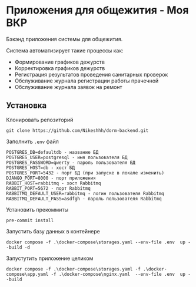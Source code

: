 # Приложения для общежития - Моя ВКР

Бэкэнд приложения системы для общежития.

Система автоматизирует такие процессы как:

* Формирование графиков дежурств
* Корректировка графиков дежурств
* Регистрация результатов проведения санитарных проверок
* Обслуживание журнала регистрации работы прачечной
* Обслуживание журнала заявок на ремонт

## Установка

Клонировать репозиторий
```
git clone https://github.com/Nikeshhh/dorm-backend.git
```

Заполнить `.env` файл
```
POSTGRES_DB=defaultdb - название БД
POSTGRES_USER=postgresql - имя пользователя БД
POSTGRES_PASSWORD=qwerty - пароль пользователя БД
POSTGRES_HOST=db - хост БД
POSTGRES_PORT=5432 - порт БД (при запуске в локале изменить)
DJANGO_PORT=8000 - порт приложения
RABBIT_HOST=rabbitmq - хост Rabbitmq
RABBIT_PORT=5672 - порт Rabbitmq
RABBITMQ_DEFAULT_USER=rabbitmq - логин пользователя Rabbitmq
RABBITMQ_DEFAULT_PASS=asdfgh - пароль пользователя Rabbitmq
```

Установить прекоммиты
```
pre-commit install
```

Запустить базу данных в контейнере
```
docker compose -f .\docker-compose\storages.yaml --env-file .env  up --build -d
```

Запустутить приложение целиком
```
docker compose -f .\docker-compose\storages.yaml -f .\docker-compose\app.yaml -f .\docker-compose\nginx.yaml  --env-file .env  up --build
```